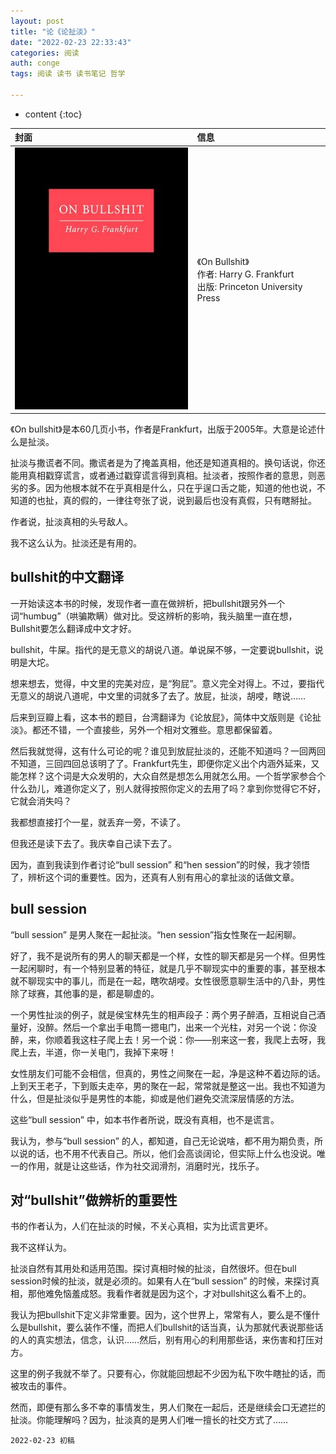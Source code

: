 ```yaml
---
layout: post
title: "论《论扯淡》"
date: "2022-02-23 22:33:43"
categories: 阅读
auth: conge
tags: 阅读 读书 读书笔记 哲学

---
```

* content
{:toc}

|封面|信息|
|:----|:----|
|![](/assets/images/阅读/2022-02-23-on-bullshit.jpeg) |《On Bullshit》<br>作者: Harry G. Frankfurt <br>出版: Princeton University Press |

《On bullshit》是本60几页小书，作者是Frankfurt，出版于2005年。大意是论述什么是扯淡。

扯淡与撒谎者不同。撒谎者是为了掩盖真相，他还是知道真相的。换句话说，你还能用真相戳穿谎言，或者通过戳穿谎言得到真相。扯淡者，按照作者的意思，则恶劣的多。因为他根本就不在乎真相是什么，只在乎逞口舌之能，知道的他也说，不知道的也扯，真的假的，一律往夸张了说，说到最后也没有真假，只有瞎掰扯。

作者说，扯淡真相的头号敌人。

我不这么认为。扯淡还是有用的。




## bullshit的中文翻译

一开始读这本书的时候，发现作者一直在做辨析，把bullshit跟另外一个词“humbug”（哄骗欺瞒）做对比。受这辨析的影响，我头脑里一直在想，Bullshit要怎么翻译成中文才好。

bullshit，牛屎。指代的是无意义的胡说八道。单说屎不够，一定要说bullshit，说明是大坨。

想来想去，觉得，中文里的完美对应，是“狗屁”。意义完全对得上。不过，要指代无意义的胡说八道呢，中文里的词就多了去了。放屁，扯淡，胡唚，瞎说……

后来到豆瓣上看，这本书的题目，台湾翻译为《论放屁》，简体中文版则是《论扯淡》。都还不错，一个直接些，另外一个相对文雅些。意思都保留着。

然后我就觉得，这有什么可论的呢？谁见到放屁扯淡的，还能不知道吗？一回两回不知道，三回四回总该明了了。Frankfurt先生，即便你定义出个内涵外延来，又能怎样？这个词是大众发明的，大众自然是想怎么用就怎么用。一个哲学家参合个什么劲儿，难道你定义了，别人就得按照你定义的去用了吗？拿到你觉得它不好，它就会消失吗？

我都想直接打个一星，就丢弃一旁，不读了。

但我还是读下去了。我庆幸自己读下去了。

因为，直到我读到作者讨论“bull session” 和“hen session”的时候，我才领悟了，辨析这个词的重要性。因为，还真有人别有用心的拿扯淡的话做文章。

## bull session

“bull session” 是男人聚在一起扯淡。“hen session”指女性聚在一起闲聊。

好了，我不是说所有的男人的聊天都是一个样，女性的聊天都是另一个样。但男性一起闲聊时，有一个特别显著的特征，就是几乎不聊现实中的重要的事，甚至根本就不聊现实中的事儿，而是在一起，瞎吹胡唚。女性很愿意聊生活中的八卦，男性除了球赛，其他事的是，都是聊虚的。

一个男性扯淡的例子，就是侯宝林先生的相声段子：两个男子醉酒，互相说自己酒量好，没醉。然后一个拿出手电筒一摁电门，出来一个光柱，对另一个说：你没醉，来，你顺着我这柱子爬上去！另一个说：你——别来这一套，我爬上去呀，我爬上去，半道，你一关电门，我掉下来呀！

女性朋友们可能不会相信，但真的，男性之间聚在一起，净是这种不着边际的话。上到天王老子，下到贩夫走卒，男的聚在一起，常常就是整这一出。我也不知道为什么，但是扯淡似乎是男性的本能，抑或是他们避免交流深层情感的方法。

这些“bull session” 中，如本书作者所说，既没有真相，也不是谎言。

我认为，参与“bull session” 的人，都知道，自己无论说啥，都不用为期负责，所以说的话，也不用不代表自己。所以，他们会高谈阔论，但实际上什么也没说。唯一的作用，就是让这些话，作为社交润滑剂，消磨时光，找乐子。

## 对“bullshit”做辨析的重要性

书的作者认为，人们在扯淡的时候，不关心真相，实为比谎言更坏。

我不这样认为。

扯淡自然有其用处和适用范围。探讨真相时候的扯淡，自然很坏。但在bull session时候的扯淡，就是必须的。如果有人在“bull session” 的时候，来探讨真相，那他难免恼羞成怒。我看作者就是因为这个，才对bullshit这么看不上的。

我认为把bullshit下定义非常重要。因为，这个世界上，常常有人，要么是不懂什么是bullshit，要么装作不懂，而把人们bullshit的话当真，认为那就代表说那些话的人的真实想法，信念，认识……然后，别有用心的利用那些话，来伤害和打压对方。

这里的例子我就不举了。只要有心，你就能回想起不少因为私下吹牛瞎扯的话，而被攻击的事件。

然而，即便有那么多不幸的事情发生，男人们聚在一起后，还是继续会口无遮拦的扯淡。你能理解吗？因为，扯淡真的是男人们唯一擅长的社交方式了……

```
2022-02-23 初稿
```
